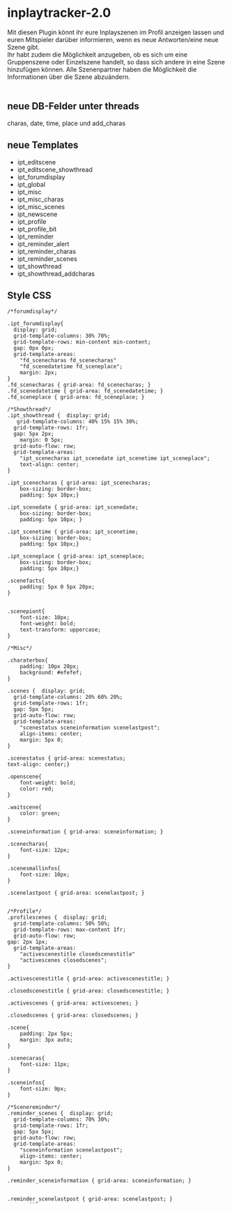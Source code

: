 # inplaytracker-2.0
Mit diesen Plugin könnt ihr eure Inplayszenen im Profil anzeigen lassen und euren Mitspieler darüber informieren, wenn es neue Antworten/eine neue Szene gibt. <br />
Ihr habt zudem die Möglichkeit anzugeben, ob es sich um eine Gruppenszene oder Einzelszene handelt, so dass sich andere in eine Szene hinzufügen können. Alle Szenenpartner haben die Möglichkeit die Informationen über die Szene abzuändern.<br />
<br />
## neue DB-Felder unter threads
charas, date, time, place und add_charas

## neue Templates
- ipt_editscene 	
- ipt_editscene_showthread 	
- ipt_forumdisplay 	
- ipt_global 	
- ipt_misc 	
- ipt_misc_charas 	
- ipt_misc_scenes 	
- ipt_newscene 	
- ipt_profile 	
- ipt_profile_bit 	
- ipt_reminder 	
- ipt_reminder_alert 	
- ipt_reminder_charas 	
- ipt_reminder_scenes 	
- ipt_showthread 	
- ipt_showthread_addcharas

## Style CSS 
```
/*forumdisplay*/

.ipt_forumdisplay{
  display: grid; 
  grid-template-columns: 30% 70%; 
  grid-template-rows: min-content min-content; 
  gap: 0px 0px; 
  grid-template-areas: 
    "fd_scenecharas fd_scenecharas"
    "fd_scenedatetime fd_sceneplace"; 
	margin: 2px;
}
.fd_scenecharas { grid-area: fd_scenecharas; }
.fd_scenedatetime { grid-area: fd_scenedatetime; }
.fd_sceneplace { grid-area: fd_sceneplace; }

/*Showthread*/
.ipt_showthread {  display: grid;
   grid-template-columns: 40% 15% 15% 30%; 
  grid-template-rows: 1fr;
  gap: 5px 2px;
	margin: 0 5px;
  grid-auto-flow: row;
  grid-template-areas:
    "ipt_scenecharas ipt_scenedate ipt_scenetime ipt_sceneplace";
	text-align: center;
}

.ipt_scenecharas { grid-area: ipt_scenecharas; 
	box-sizing: border-box;
	padding: 5px 10px;}

.ipt_scenedate { grid-area: ipt_scenedate;
	box-sizing: border-box;
	padding: 5px 10px; }

.ipt_scenetime { grid-area: ipt_scenetime; 
	box-sizing: border-box;
	padding: 5px 10px;}

.ipt_sceneplace { grid-area: ipt_sceneplace; 
	box-sizing: border-box;
	padding: 5px 10px;}

.scenefacts{
	padding: 5px 0 5px 20px;
}


.scenepiont{
	font-size: 10px;
	font-weight: bold;
	text-transform: uppercase;
}

/*Misc*/

.charaterbox{
	padding: 10px 20px;
	background: #efefef;
}

.scenes {  display: grid;
  grid-template-columns: 20% 60% 20%;
  grid-template-rows: 1fr;
  gap: 5px 5px;
  grid-auto-flow: row;
  grid-template-areas:
    "scenestatus sceneinformation scenelastpost";
	align-items: center;
	margin: 5px 0;
}

.scenestatus { grid-area: scenestatus;
text-align: center;}

.openscene{
	font-weight: bold;
	color: red;
}

.waitscene{
	color: green;	
}

.sceneinformation { grid-area: sceneinformation; }

.scenecharas{
	font-size: 12px;	
}

.scenesmallinfos{
	font-size: 10px;	
}

.scenelastpost { grid-area: scenelastpost; }


/*Profile*/
.profilescenes {  display: grid;
  grid-template-columns: 50% 50%;
  grid-template-rows: max-content 1fr;
  grid-auto-flow: row;
gap: 2px 1px;
  grid-template-areas:
    "activescenestitle closedscenestitle"
    "activescenes closedscenes";
}

.activescenestitle { grid-area: activescenestitle; }

.closedscenestitle { grid-area: closedscenestitle; }

.activescenes { grid-area: activescenes; }

.closedscenes { grid-area: closedscenes; }

.scene{
	padding: 2px 5px;
	margin: 3px auto;
}

.scenecaras{
	font-size: 11px;	
}

.sceneinfos{
	font-size: 9px;	
}

/*Scenereminder*/
.reminder_scenes {  display: grid;
  grid-template-columns: 70% 30%;
  grid-template-rows: 1fr;
  gap: 5px 5px;
  grid-auto-flow: row;
  grid-template-areas:
    "sceneinformation scenelastpost";
	align-items: center;
	margin: 5px 0;
}

.reminder_sceneinformation { grid-area: sceneinformation; }


.reminder_scenelastpost { grid-area: scenelastpost; }
       ```

